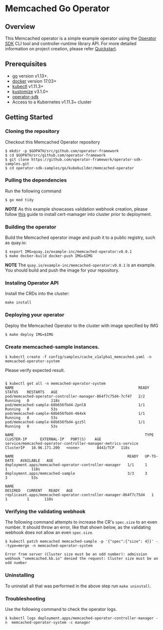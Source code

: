 # Memcached Go Operator

## Overview

This Memcached operator is a simple example operator using the [Operator SDK][operator_sdk] CLI tool and controller-runtime library API.
For more detailed information on project creation, please refer [Quickstart][quickstart].

## Prerequisites

- [go][go_tool] version v1.13+.
- [docker][docker_tool] version 17.03+
- [kubectl][kubectl_tool] v1.11.3+
- [kustomize][kustomize] v3.1.0+
- [operator-sdk][operator_install]
- Access to a Kubernetes v1.11.3+ cluster

## Getting Started

### Cloning the repository

Checkout this Memcached Operator repository

```
$ mkdir -p $GOPATH/src/github.com/operator-framework
$ cd $GOPATH/src/github.com/operator-framework
$ git clone https://github.com/operator-framework/operator-sdk-samples.git
$ cd operator-sdk-samples/go/kubebuilder/memcached-operator
```
### Pulling the dependencies

Run the following command

```
$ go mod tidy
```
***NOTE*** As this example showcases validation webhook creation, please follow [this][certmanager] guide to install cert-mamager into cluster prior to deployment.

### Building the operator

Build the Memcached operator image and push it to a public registry, such as quay.io:

```shell
$ export IMG=quay.io/example-inc/memcached-operator:v0.0.1
$ make docker-build docker-push IMG=$IMG
```

**NOTE** The `quay.io/example-inc/memcached-operator:v0.0.1` is an example. You should build and push the image for your repository.

### Instaling Operator API

Install the CRDs into the cluster:

```shell
make install
```
### Deploying your operator 

Deploy the Memcached Operator to the cluster with image specified by IMG

```shell
$ make deploy IMG=$IMG
```

### Create memcached-sample instances.

```shell
$ kubectl create -f config/samples/cache_v1alpha1_memcached.yaml -n  memcached-operator-system
```

Please verify expected result.

```shell

$ kubectl get all -n memcached-operator-system 
NAME                                                         READY   STATUS    RESTARTS   AGE
pod/memcached-operator-controller-manager-864f7c75d4-7cf47   2/2     Running   0          118s
pod/memcached-sample-68b656fbd4-2pnl8                        1/1     Running   0          53s
pod/memcached-sample-68b656fbd4-464xk                        1/1     Running   0          53s
pod/memcached-sample-68b656fbd4-gzz5l                        1/1     Running   0          53s

NAME                                                            TYPE        CLUSTER-IP      EXTERNAL-IP   PORT(S)    AGE
service/memcached-operator-controller-manager-metrics-service   ClusterIP   10.96.171.209   <none>        8443/TCP   118s

NAME                                                    READY   UP-TO-DATE   AVAILABLE   AGE
deployment.apps/memcached-operator-controller-manager   1/1     1            1           118s
deployment.apps/memcached-sample                        3/3     3            3           53s

NAME                                                               DESIRED   CURRENT   READY   AGE
replicaset.apps/memcached-operator-controller-manager-864f7c75d4   1         1         1       118s
```

### Verifying the validating webhook

The following command attempts to increase the CR's `spec.size` to an even number. It should throw an error, like that shown below, as the validating webhook does not allow an even `spec.size`.

```console
$ kubectl patch memcached memcached-sample -p '{"spec":{"size": 4}}' --type=merge -n memcached-operator-system

Error from server (Cluster size must be an odd number): admission webhook "vmemcached.kb.io" denied the request: Cluster size must be an odd number
```

### Uninstalling

To uninstall all that was performed in the above step run `make uninstall`.

### Troubleshooting

Use the following command to check the operator logs.

```shell
$ kubectl logs deployment.apps/memcached-operator-controller-manager -n  memcached-operator-system -c manager

```

[go_tool]: https://golang.org/dl/
[kubectl_tool]: https://kubernetes.io/docs/tasks/tools/install-kubectl/
[docker_tool]: https://docs.docker.com/install/
[kustomize]: https://github.com/kubernetes-sigs/kustomize/blob/master/docs/INSTALL.md
[operator_sdk]: https://github.com/operator-framework/operator-sdk
[operator_install]: https://sdk.operatorframework.io/docs/install-operator-sdk/
[quickstart]: https://github.com/operator-framework/operator-sdk/blob/master/website/content/en/docs/kubebuilder/quickstart.md#implement-the-controller
[certmanager]: https://cert-manager.io/docs/installation/kubernetes/
